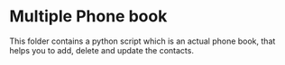 # Multiple Phone book

This folder contains a python script which is an actual phone book, that helps you to add, delete and update the contacts. 
